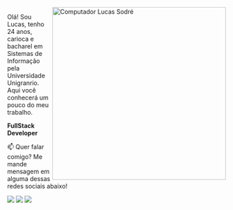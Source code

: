 
<img src="https://raw.githubusercontent.com/MicaelliMedeiros/micaellimedeiros/master/image/computer-illustration.png" min-width="400px" max-width="400px" width="400px" align="right" alt="Computador Lucas Sodré">

<p align="left">
  Olá! Sou Lucas, tenho 24 anos, carioca e bacharel em Sistemas de Informação pela Universidade Unigranrio. Aqui você conhecerá um pouco do meu trabalho.
</p>

<p align="left">
  <strong>FullStack Developer</strong>
</p>

<p align="left">
📫  Quer falar comigo? Me mande mensagem em alguma dessas redes sociais abaixo!
</p>

<p align="left">
<a href="mailto:lucas.sodre.teixeira@outlook.com" alt="Gmail">
<img src="https://img.shields.io/badge/-lucassdr@outlook.com.br-0078D4?style=flat-square&labelColor=0078D4&logo=gmail&logoColor=white&link=lucassdr@outlook.com.br"/></a>
  
<a href="https://www.linkedin.com/in/lucassdr" alt="Linkedin">
<img src="https://img.shields.io/badge/-Lucas%20Sodre-blue?style=flat-square&logo=Linkedin&logoColor=white&link=https://www.linkedin.com/in/lucassdr" /></a>
  
<a href="https://instagram.com/lucassdr" alt="Instagram">
<img src="https://img.shields.io/badge/-@lucassdr-e4405f?style=flat-square&labelColor=e4405f&logo=instagram&logoColor=white&link=https://instagram.com/lucassdr" /></a>
 </p>
 
 
